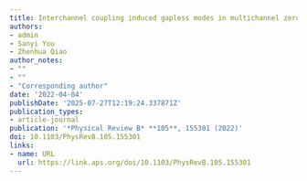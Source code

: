```yaml
---
title: Interchannel coupling induced gapless modes in multichannel zero-line systems
authors:
- admin
- Sanyi You
- Zhenhua Qiao
author_notes:
- ""
- ""
- "Corresponding author"
date: '2022-04-04'
publishDate: '2025-07-27T12:19:24.337871Z'
publication_types:
- article-journal
publication: '*Physical Review B* **105**, 155301 (2022)'
doi: 10.1103/PhysRevB.105.155301
links:
- name: URL
  url: https://link.aps.org/doi/10.1103/PhysRevB.105.155301
---
```

